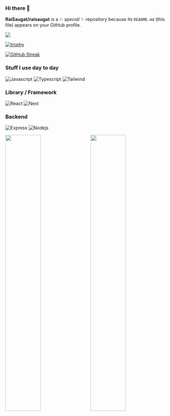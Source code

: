 ### Hi there 👋

**RaiSaugat/raisaugat** is a ✨ _special_ ✨ repository because its `README.md` (this file) appears on your GitHub profile.

![](https://gitwar.herokuapp.com/badge?username=raisaugat)

[![trophy](https://github-profile-trophy.vercel.app/?username=raisaugat)](https://github.com/ryo-ma/github-profile-trophy)

[![GitHub Streak](https://streak-stats.demolab.com?user=raisaugat)](https://git.io/streak-stats)

### Stuff I use day to day
<p>
<img alt="Javascript" src="https://img.shields.io/badge/javascript-%23323330.svg?style=for-the-badge&logo=javascript&logoColor=%23F7DF1E"/>
<img alt="Typescript" src="https://img.shields.io/badge/typescript-%23007ACC.svg?style=for-the-badge&logo=typescript&logoColor=white" />
  <img alt="Tailwind" src="https://img.shields.io/badge/Tailwind_CSS-grey?style=for-the-badge&logo=tailwind-css&logoColor=38B2AC" />
</p>

### Library / Framework
<p>
  <img alt="React"  src="https://img.shields.io/badge/react-%2320232a.svg?style=for-the-badge&logo=react&logoColor=%2361DAFB"/>
  <img alt="Next"  src="https://img.shields.io/badge/next.js-000000?style=for-the-badge&logo=nextdotjs&logoColor=white"/>
</p>

### Backend
<p>
  <img alt="Express" src="https://img.shields.io/badge/express.js-000000?style=for-the-badge&logo=express&logoColor=white"/>
  <img alt="Nodejs" src="https://img.shields.io/badge/node.js-339933?style=for-the-badge&logo=Node.js&logoColor=white"/>
</p>


<p>
<img align="left" width="47%" src="https://github-readme-stats.vercel.app/api/top-langs/?username=raisaugat&layout=compact" />
  

<img align="right" width="47%" src="https://github-readme-stats.vercel.app/api?username=raisaugat&show_icons=true&count_private=true&include_all_commits=true" />
</p>
